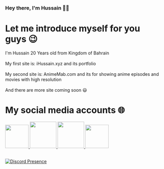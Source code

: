 ### Hey there, I'm Hussain 👋🏼


# Let me introduce myself for you guys 😉

I'm Hussain 20 Years old from Kingdom of Bahrain</br>
</br>
My first site is: iHussain.xyz and its portfolio </br>
</br>
My second site is: AnimeMab.com and its for showing anime episodes and movies with high resolution</br>
</br>
And there are more site coming soon 😃</br>


# My social media accounts 🌐

 <a href="https://www.instagram.com/xL77s_">
         <img src="https://media.discordapp.net/attachments/731420248254840913/1275535194849415219/Instagram.png?ex=66c6e6f8&is=66c59578&hm=02f3d94d847733af289fdfebad5cd26fcd1a8036b1af88cb2abe98b18ac536fe&=&format=webp&quality=lossless&width=460&height=460"
         width="75px" height="75px">
                                  
 <a href="https://www.twitter.com/xL77s_">
         <img src="https://media.discordapp.net/attachments/731420248254840913/1275535194241241129/Twitter.png?ex=66c6e6f8&is=66c59578&hm=0d8521bf9fc1a4f8f77cc96890526fa49397c9ca3ea3f3c5755d2854f03c3f45&=&format=webp&quality=lossless&width=460&height=460"
         width="85px" height="85px">
 
 <a href="https://www.tiktok.com/@xL77s">
         <img src="https://cdn.discordapp.com/attachments/731420248254840913/1275535195075776582/Tiktok.png?ex=66c6e6f8&is=66c59578&hm=15b8f88bb0770ff37d59ff49b61419e018e50c866980d328a1a27f5a74901e3c&"
         width="85px" height="85px">

   <a href="https://www.twitch.tv/Not7s7s">
         <img src="https://media.discordapp.net/attachments/731420248254840913/971710785405452318/unknown.png?width=676&height=676"
         width="75px" height="75px">
    </br>
  </br>
  
[![Discord Presence](https://lanyard.cnrad.dev/api/257891437650116608)](https://discord.com/users/257891437650116608)
